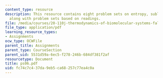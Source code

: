 ```yaml
---
content_type: resource
description: This resource contains eight problem sets on entropy, sublimation pressures,
  along with problem sets based on readings.
file: /media/courses/20-110j-thermodynamics-of-biomolecular-systems-fall-2005/fc74c7c437da9eb5ca68257c77ea4c0a_ps06.pdf
file_type: application/pdf
learning_resource_types:
- Assignments
ocw_type: OCWFile
parent_title: Assignments
parent_type: CourseSection
parent_uid: 5531d59a-6ec5-f278-246b-684df381f2af
resourcetype: Document
title: ps06.pdf
uid: fc74c7c4-37da-9eb5-ca68-257c77ea4c0a
---
```

